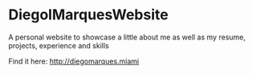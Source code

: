 # DiegolMarquesWebsite
A personal website to showcase a little about me as well as my resume, projects, experience and skills

Find it here: http://diegomarques.miami
